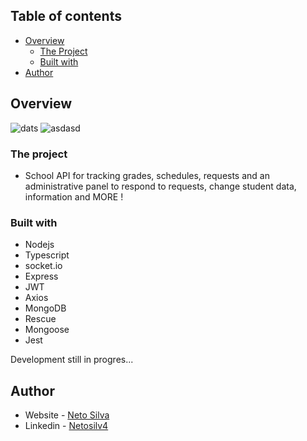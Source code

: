## Table of contents

- [Overview](#overview)
  - [The Project](#the-project)
  - [Built with](#built-with)
- [Author](#author)

## Overview

![dats](https://user-images.githubusercontent.com/74731807/137569614-467bfc40-9911-4f27-9adc-02e7a976a3c1.png)
![asdasd](https://user-images.githubusercontent.com/74731807/137569626-3be4522f-690a-43d5-a672-0dc7d26eeb88.png)

### The project

- School API for tracking grades, schedules, requests and an administrative panel to respond to requests, change student data, information and MORE ! 

### Built with

- Nodejs
- Typescript
- socket.io
- Express
- JWT
- Axios
- MongoDB
- Rescue
- Mongoose
- Jest


Development still in progres...

## Author

- Website - [Neto Silva](https://netosilv4.github.io/)
- Linkedin - [Netosilv4](https://www.linkedin.com/in/netosilv4/)
